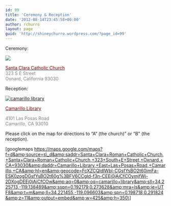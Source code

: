 ```yaml
---
id: 99
title: 'Ceremony & Reception'
date: '2012-08-14T23:45:58+00:00'
author: rchurro
layout: page
guid: 'http://shineychurro.wordpress.com/?page_id=99'
---
```


Ceremony:

![](https://wordpress.shineychurro.com/wp-content/uploads/2013/06/7518c-scoutside.jpg)

[<span style="color:#800000;">Santa Clara Catholic Church</span>](http://goo.gl/maps/hSppO)  
<span style="color:#808080;">323 S E Street</span>  
<span style="color:#808080;">Oxnard, California 93030</span>

Reception:

[![camarillo library](https://wordpress.shineychurro.com/wp-content/uploads/2013/06/camarillo-library.jpg?w=300)](https://wordpress.shineychurro.com/wp-content/uploads/2013/06/camarillo-library.jpg)

[<span style="color:#800000;">Camarillo Library</span>](http://www.ci.camarillo.ca.us/i3.aspx?p=382)

<span style="color:#808080;">4101 Las Posas Road</span>  
<span style="color:#808080;">Camarillo, CA 93010</span>

Please click on the map for directions to “A” (the church)” or “B” (the reception).

\[googlemaps https://maps.google.com/maps?f=d&amp;source=s\_d&amp;saddr=Santa+Clara+Roman+Catholic+Church,+Santa+Clara+Roman+Catholic+Church,+323+South+E+Street,+Oxnard,+CA+93030&amp;daddr=Camarillo+Library,+East+Las+Posas+Road,+Camarillo,+CA&amp;hl=en&amp;geocode=FcXZCQIdlWbl-CGsfYsBO2t60imFa-ESK0zogDGsfYsBO2t60g%3BFV6CCgId-f3n-CEEj0jAiCfCOymjfWj-2DXogDEEj0jAiCfCOw&amp;aq=0&amp;oq=camarillo+library&amp;sll=34.225713,-119.138489&amp;sspn=0.192179,0.273628&amp;mra=ls&amp;ie=UTF8&amp;t=m&amp;ll=34.221455,-119.096603&amp;spn=0.198718,0.291824&amp;z=11&amp;output=embed&amp;w=425&amp;h=350\]
